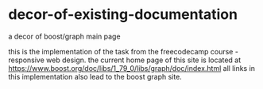 # decor-of-existing-documentation
a decor of boost/graph main page

this is the implementation of the task from the freecodecamp course - responsive web design. the current home page of this site is located at https://www.boost.org/doc/libs/1_79_0/libs/graph/doc/index.html
all links in this implementation also lead to the boost graph site.
